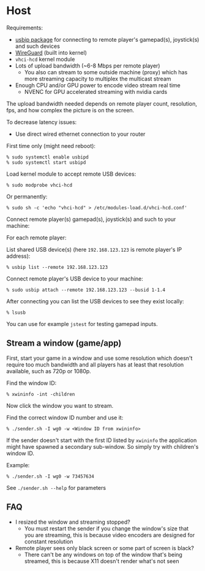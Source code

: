 # Host

Requirements:

* [usbip package](https://github.com/torvalds/linux/tree/master/tools/usb/usbip) for connecting to remote player's gamepad(s), joystick(s) and such devices
* [WireGuard](https://www.wireguard.com/) (built into kernel)
* `vhci-hcd` kernel module
* Lots of upload bandwidth (~6-8 Mbps per remote player)
  * You also can stream to some outside machine (proxy) which has more streaming capacity to multiplex the multicast stream
* Enough CPU and/or GPU power to encode video stream real time
  * NVENC for GPU accelerated streaming with nvidia cards

The upload bandwidth needed depends on remote player count, resolution, fps, and how complex the picture is on the screen.

To decrease latency issues: 

* Use direct wired ethernet connection to your router

First time only (might need reboot):

    % sudo systemctl enable usbipd
    % sudo systemctl start usbipd

Load kernel module to accept remote USB devices:

    % sudo modprobe vhci-hcd
    
Or permanently:

    % sudo sh -c 'echo "vhci-hcd" > /etc/modules-load.d/vhci-hcd.conf'
    
Connect remote player(s) gamepad(s), joystick(s) and such to your machine:

For each remote player:

List shared USB device(s) (here `192.168.123.123` is remote player's IP address):

    % usbip list --remote 192.168.123.123

Connect remote player's USB device to your machine:

    % sudo usbip attach --remote 192.168.123.123 --busid 1-1.4

After connecting you can list the USB devices to see they exist locally:

    % lsusb

You can use for example `jstest` for testing gamepad inputs.

## Stream a window (game/app)

First, start your game in a window and use some resolution which doesn't require too much bandwidth and all players has at least that resolution available, such as 720p or 1080p.

Find the window ID:    

    % xwininfo -int -children
    
Now click the window you want to stream.

Find the correct window ID number and use it:
    
    % ./sender.sh -I wg0 -w <Window ID from xwininfo>

If the sender doesn't start with the first ID listed by `xwininfo` the application might have spawned a secondary sub-window. So simply try with children's window ID. 

Example:

    % ./sender.sh -I wg0 -w 73457634

See `./sender.sh --help` for parameters
    
## FAQ

* I resized the window and streaming stopped?
  * You must restart the sender if you change the window's size that you are streaming, this is because video encoders are designed for constant resolution
* Remote player sees only black screen or some part of screen is black?
  * There can't be any windows on top of the window that's being streamed, this is because X11 doesn't render what's not seen
